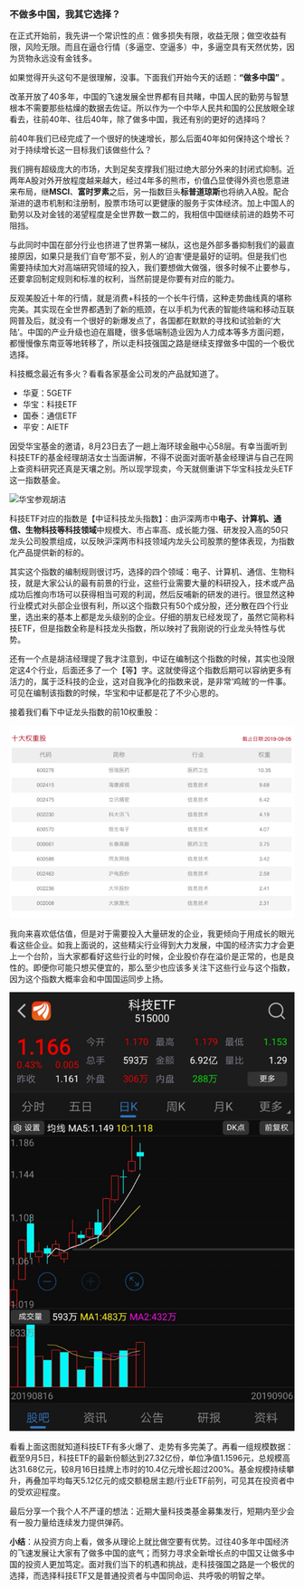 ### 不做多中国，我其它选择？

在正式开始前，我先讲一个常识性的点：做多损失有限，收益无限；做空收益有限，风险无限。而且在逼仓行情（多逼空、空逼多）中，多逼空具有天然优势，因为货物永远没有金钱多。

如果觉得开头这句不是很理解，没事。下面我们开始今天的话题：**“做多中国”** 。

改革开放了40多年，中国的飞速发展全世界都有目共睹，中国人民的勤劳与智慧根本不需要那些枯燥的数据去佐证。所以作为一个中华人民共和国的公民放眼全球看去，往前40年、往后40年，除了做多中国，我还有别的更好的选择吗？

前40年我们已经完成了一个很好的快速增长，那么后面40年如何保持这个增长？对于持续增长这一目标我们该做些什么？

我们拥有超级庞大的市场，大到足矣支撑我们挺过绝大部分外来的封闭式抑制。近两年A股对外开放程度越来越大，经过4年多的熊市，价值凸显使得外资也愿意进来布局，继**MSCI**、**富时罗素**之后，另一指数巨头**标普道琼斯**也将纳入A股。配合渐进的退市机制和注册制，股票市场可以更健康的服务于实体经济。加上中国人的勤劳以及对金钱的渴望程度是全世界数一数二的，我相信中国继续前进的趋势不可阻挡。

与此同时中国在部分行业也挤进了世界第一梯队，这也是外部多番抑制我们的最直接原因，如果只是我们‘自夸’那不妥，别人的’迫害‘便是最好的证明。但是我们也需要持续加大对高端研究领域的投入，我们要想做大做强，很多时候不止要参与，还要拿回制定规则和标准的权利，当然前提是你要有对应的能力。

反观美股近十年的行情，就是消费+科技的一个长牛行情，这种走势曲线真的堪称完美。其实现在全世界都遇到了新的瓶颈，在以手机为代表的智能终端和移动互联网普及后，就没有一个很好的新爆发点了，各国都在默默的寻找和试验新的’大陆‘。中国的产业升级也迫在眉睫，很多低端制造业因为人力成本等多方面问题，都慢慢像东南亚等地转移了，所以走科技强国之路是继续支撑做多中国的一个极优选择。

科技概念最近有多火？看看各家基金公司发的产品就知道了。
- 华夏：5GETF
- 华宝：科技ETF
- 国泰：通信ETF
- 平安：AIETF

因受华宝基金的邀请，8月23日去了一趟上海环球金融中心58层。有幸当面听到科技ETF的基金经理胡洁女士当面讲解，不得不说面对面听基金经理讲与自己在网上查资料研究还真是天壤之别。所以现学现卖，今天就侧重讲下华宝科技龙头ETF这一指数基金。

![华宝参观胡洁](../img/long-china-1.jpeg)

科技ETF对应的指数是【中证科技龙头指数】：由沪深两市中**电子、计算机、通信、生物科技等科技领域**中规模大、市占率高、成长能力强、研发投入高的50只龙头公司股票组成，以反映沪深两市科技领域内龙头公司股票的整体表现，为指数化产品提供新的标的。

其实这个指数的编制规则很讨巧，选择的四个领域：电子、计算机、通信、生物科技，就是大家公认的最有前景的行业，这些行业需要大量的科研投入，技术或产品成功后推向市场可以获得相当可观的利润，然后反哺新的研发的进行。很显然这种行业模式对头部企业很有利，所以这个指数只有50个成分股，还分散在四个行业里，选出来的基本上都是龙头级别的企业。仔细的朋友已经发现了，虽然它简称科技ETF，但是指数全称是科技龙头指数，所以映衬了我刚说的行业龙头特性与优势。

还有一个点是胡洁经理提了我才注意到，中证在编制这个指数的时候，其实也没限定这4个行业，后面还多了一个【等】字。这就使得这个指数后期可以容纳更多有活力的，属于泛科技的企业，这对自我净化的指数来说，是非常‘鸡贼’的一件事。可见在编制该指数的时候，华宝和中证都是花了不少心思的。

接着我们看下中证龙头指数的前10权重股：

![中证龙头指数的前10权重股](../img/long-china-2.png)

我向来喜欢低估值，但是对于需要投入大量研发的企业，我更倾向于用成长的眼光看这些企业。如我上面说的，这些精尖行业得到大力发展，中国的经济实力才会更上一个台阶，当大家都看好这些行业的时候，企业股价存在溢价是正常的，也是良性的。即便你可能只想买便宜的，那么至少也应该多关注下这些行业与这个指数，因为这个指数大概率会和中国国运同步上扬。

![科技ETF走势](../img/long-china-3.jpeg)

看看上面这图就知道科技ETF有多火爆了、走势有多完美了。再看一组规模数据：截至9月5日，科技ETF的最新份额达到27.32亿份，单位净值1.1596元，总规模高达31.68亿元，较8月16日挂牌上市时的10.4亿元增长超过200%。基金规模持续攀升，再叠加平均每天5.12亿元的成交额稳居主题/行业ETF前列，可见其在投资者中的受欢迎程度。

最后分享一个我个人不严谨的想法：近期大量科技类基金募集发行，短期内至少会有一股力量给连续发力提供弹药。

**小结**：从投资方向上看，做多从理论上就比做空要有优势。过往40多年中国经济的飞速发展让大家有了做多中国的底气；而努力寻求全新增长点的中国又让做多中国的投资人更加笃定。面对我们当下的机遇和挑战，走科技强国之路是一个极优的选择，而选择科技ETF又是普通投资者与中国同命运、共呼吸的明智之举。